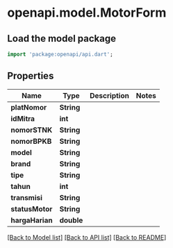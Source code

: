 # openapi.model.MotorForm

## Load the model package
```dart
import 'package:openapi/api.dart';
```

## Properties
Name | Type | Description | Notes
------------ | ------------- | ------------- | -------------
**platNomor** | **String** |  | 
**idMitra** | **int** |  | 
**nomorSTNK** | **String** |  | 
**nomorBPKB** | **String** |  | 
**model** | **String** |  | 
**brand** | **String** |  | 
**tipe** | **String** |  | 
**tahun** | **int** |  | 
**transmisi** | **String** |  | 
**statusMotor** | **String** |  | 
**hargaHarian** | **double** |  | 

[[Back to Model list]](../README.md#documentation-for-models) [[Back to API list]](../README.md#documentation-for-api-endpoints) [[Back to README]](../README.md)


